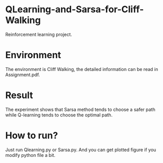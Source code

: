 # QLearning-and-Sarsa-for-Cliff-Walking
Reinforcement learning project. 

# Environment
The environment is Cliff Walking, the detailed information can be read in Assignment.pdf.

# Result
The experiment shows that Sarsa method tends to choose a safer path while Q-learning tends to choose the optimal path.

# How to run?
Just run Qlearning.py or Sarsa.py. And you can get plotted figure if you modify python file a bit.
